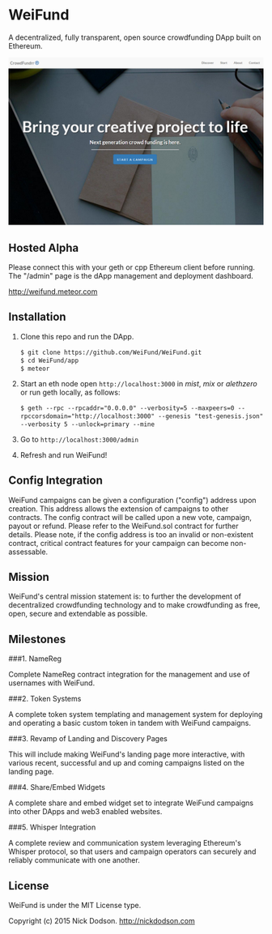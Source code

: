 # WeiFund

A decentralized, fully transparent, open source crowdfunding DApp built on Ethereum.

<img src="app/public/images/screen0.jpg" />

## <a name="alpha"></a> Hosted Alpha

Please connect this with your geth or cpp Ethereum client before running. The "/admin" page is the dApp management and deployment dashboard.

<a href="http://weifund.meteor.com">http://weifund.meteor.com</a>

## <a name="installation"></a> Installation

1. Clone this repo and run the DApp.
   
    ```
    $ git clone https://github.com/WeiFund/WeiFund.git
    $ cd WeiFund/app
    $ meteor
    ```
    
2. Start an eth node open `http://localhost:3000` in *mist*, *mix* or *alethzero* or run geth locally, as follows:

    ```
    $ geth --rpc --rpcaddr="0.0.0.0" --verbosity=5 --maxpeers=0 --rpccorsdomain="http://localhost:3000" --genesis "test-genesis.json" --verbosity 5 --unlock=primary --mine
    ```

3. Go to `http://localhost:3000/admin`

4. Refresh and run WeiFund!


## <a name="config"></a> Config Integration

WeiFund campaigns can be given a configuration ("config") address upon creation. This address allows the extension of campaigns to other contracts. The config contract will be called upon a new vote, campaign, payout or refund. Please refer to the WeiFund.sol contract for further details. Please note, if the config address is too an invalid or non-existent contract, critical contract features for your campaign can become non-assessable.


## <a name="mission"></a> Mission

WeiFund's central mission statement is: to further the development of decentralized crowdfunding technology and to make crowdfunding as free, open, secure and extendable as possible.


## <a name="milestones"></a> Milestones

###1. NameReg

Complete NameReg contract integration for the management and use of usernames with WeiFund.

###2. Token Systems

A complete token system templating and management system for deploying and operating a basic custom token in tandem with WeiFund campaigns.

###3. Revamp of Landing and Discovery Pages

This will include making WeiFund's landing page more interactive, with various recent, successful and up and coming campaigns listed on the landing page.

###4. Share/Embed Widgets

A complete share and embed widget set to integrate WeiFund campaigns into other DApps and web3 enabled websites.

###5. Whisper Integration

A complete review and communication system leveraging Ethereum's Whisper protocol, so that users and campaign operators can securely and reliably communicate with one another.


## <a name="license"></a> License

WeiFund is under the MIT License type.

Copyright (c) 2015 Nick Dodson. <http://nickdodson.com>